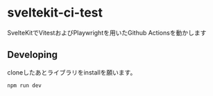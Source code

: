 # sveltekit-ci-test

SvelteKitでVitestおよびPlaywrightを用いたGithub Actionsを動かします

## Developing

cloneしたあとライブラリをinstallを願います。

```bash
npm run dev

```